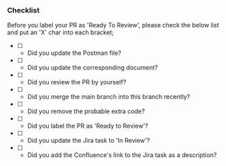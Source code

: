 ### Checklist
Before you label your PR as 'Ready To Review', please check the below list and put an 'X' char into each bracket;

- [ ] - Did you update the Postman file?
- [ ] - Did you update the corresponding document?
- [ ] - Did you review the PR by yourself?
- [ ] - Did you merge the main branch into this branch recently?
- [ ] - Did you remove the probable extra code?
- [ ] - Did you label the PR as 'Ready to Review'?
- [ ] - Did you update the Jira task to 'In Review'?
- [ ] - Did you add the Confluence's link to the Jira task as a description?

